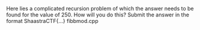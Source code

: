 Here lies a complicated recursion problem of which the answer needs to be found for the value of 250. How will you do this? Submit the answer in the format ShaastraCTF{...} fibbmod.cpp
